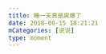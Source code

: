 ```yaml
---
title: 睡一天真是爽爆了
date: 2018-08-15 18:21:21
mCategories: [说说]
type: moment
---
```


<div id="pics-20180815182121"></div>

<script>
var data = [
    {"link": "2018-08-15_000000.jpeg", "type": "shuoshuo"}
];
picsRender(data, "pics-20180815182121");
</script>
